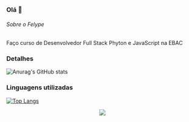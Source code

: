 ### Olá 👋


###### Sobre o Felype
Faço curso de Desenvolvedor Full Stack Phyton e JavaScript na EBAC

### Detalhes

![Anurag's GitHub stats](https://github-readme-stats.vercel.app/api?username=felypesena&show_icons=true&theme=radical)

### Linguagens utilizadas

[![Top Langs](httpsgithub-readme-stats.vercel.appapitop-langsusername=felypesena&layout=compact)](httpsgithub.comanuraghazragithub-readme-stats)

<div align="center">
  <a href="https://www.instagram.com/felipesena19?igsh=MXh3M213Mjl1c2w3ZA==" target="_blank"><img src="https://img.shields.io/badge/-Instagram-%23E4405F?style=for-the-badge&logo=instagram&logoColor=white" target="_blank"></a>
</div>
